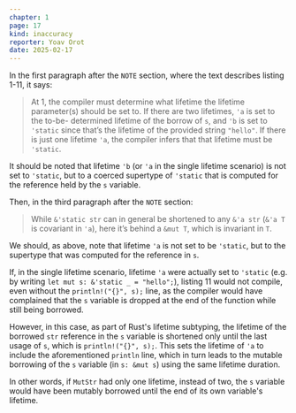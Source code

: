 ```yaml
---
chapter: 1
page: 17
kind: inaccuracy
reporter: Yoav Orot
date: 2025-02-17
---
```


In the first paragraph after the `NOTE` section, where the text describes
listing 1-11, it says:

> At 1, the compiler must determine what lifetime the lifetime parameter(s)
> should be set to. If there are two lifetimes, `'a` is set to the to-be-
> determined lifetime of the borrow of `s`, and `'b` is set to `'static` since
> that’s the lifetime of the provided string `"hello"`. If there is just one
> lifetime `'a`, the compiler infers that that lifetime must be `'static`.

It should be noted that lifetime `'b` (or `'a` in the single lifetime scenario)
is not set to `'static`, but to a coerced supertype of `'static` that is
computed for the reference held by the `s` variable.

Then, in the third paragraph after the `NOTE` section:

> While `&'static str` can in general be shortened to any `&'a str` (`&'a T` is
> covariant in `'a`), here it’s behind a `&mut T`, which is invariant in `T`.

We should, as above, note that lifetime `'a` is not set to be `'static`, but to
the supertype that was computed for the reference in `s`.

If, in the single lifetime scenario, lifetime `'a` were actually set to
`'static` (e.g. by writing `let mut s: &'static _ = "hello";`), listing 11 would
not compile, even without the `println!("{}", s);` line, as the compiler would
have complained that the `s` variable is dropped at the end of the function
while still being borrowed.

However, in this case, as part of Rust's lifetime subtyping, the lifetime of the
borrowed `str` reference in the `s` variable is shortened only until the last
usage of `s`, which is `println!("{}", s);`. This sets the lifetime of `'a` to
include the aforementioned `println` line, which in turn leads to the mutable
borrowing of the `s` variable (in `s: &mut s`) using the same lifetime duration.

In other words, if `MutStr` had only one lifetime, instead of two, the `s`
variable would have been mutably borrowed until the end of its own variable's
lifetime.

